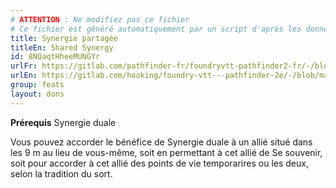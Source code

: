 ```yaml
---
# ATTENTION : Ne modifiez pas ce fichier
# Ce fichier est généré automatiquement par un script d'après les données du module Foundry VTT officiel et de sa traduction
title: Synergie partagée
titleEn: Shared Synergy
id: 8NQaqtHheeMUNGYr
urlFr: https://gitlab.com/pathfinder-fr/foundryvtt-pathfinder2-fr/-/blob/master/data/feats/8NQaqtHheeMUNGYr.htm
urlEn: https://gitlab.com/hooking/foundry-vtt---pathfinder-2e/-/blob/master/packs/data/feats.db/shared-synergy.json
group: feats
layout: dons
---
```

**Prérequis** Synergie duale

Vous pouvez accorder le bénéfice de Synergie duale à un allié situé dans les 9 m au lieu de vous-même, soit en permettant à cet allié de Se souvenir, soit pour accorder à cet allié des points de vie temporarires ou les deux, selon la tradition du sort.


